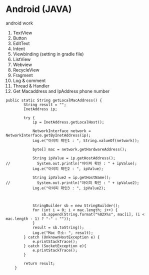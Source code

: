 # Android (JAVA)
android work
1. TextView
2. Button
3. EditText
4. Intent
5. Viewbinding (setting in gradle file)
6. ListView
7. Webview
8. RecycleView
9. Fragment
10. Log & comment
11. Thread & Handler
12. Get Macaddress and IpAddress phone number
```
public static String getLocalMacAddress() {
        String result = "";
        InetAddress ip;

        try {
            ip = InetAddress.getLocalHost();

            NetworkInterface network = NetworkInterface.getByInetAddress(ip);
            Log.e("아이피 확인1 : ", String.valueOf(network));

            byte[] mac = network.getHardwareAddress();

            String ipValue = ip.getHostAddress();
//            System.out.println("아이피 확인 : " + ipValue);
            Log.e("아이피 확인2 : ", ipValue);

            String ipValue2 = ip.getHostName();
//            System.out.println("아이피 확인 : " + ipValue2);
            Log.e("아이피 확인3 : ", ipValue2);



            StringBuilder sb = new StringBuilder();
            for (int i = 0; i < mac.length; i++) {
                sb.append(String.format("%02X%s", mac[i], (i < mac.length - 1) ? "-" : ""));
            }
            result = sb.toString();
            Log.e("Mac 주소: ", result);
        } catch (UnknownHostException e) {
            e.printStackTrace();
        } catch (SocketException e){
            e.printStackTrace();
        }

        return result;
    }
```
